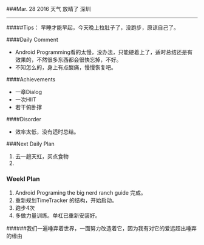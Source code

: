 ###Mar. 28 2016 天气 放晴了 深圳
***
#####Tips：
早睡才能早起，今天晚上拉肚子了，没跑步，原谅自己了。

####Daily Comment
+ Android Programming看的太慢，没办法，只能硬着上了，适时总结还是有效果的，不然很多东西都会很快忘掉，不好。
+ 不知怎么的，身上有点酸痛，慢慢恢复吧。

####Achievements
+ 一章Dialog 
+ 一次HIIT
+ 若干俯卧撑

####Disorder
* 效率太低，没有适时总结。

###Next Daily Plan
1. 去一趟天虹，买点食物
2. 

### Weekl Plan
1. Android Programing the big nerd ranch guide 完成。
2. 重新规划TimeTracker 的结构，开始启动。
3. 跑步4次 
4. 多做力量训练。单杠已重新安装好。

######我们一遍唾弃着世界，一面努力改造着它，因为我有对它的爱远超出唾弃的缘由